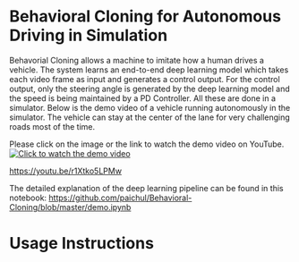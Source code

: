 # Behavioral Cloning for Autonomous Driving in Simulation

Behavorial Cloning allows a machine to imitate how a human drives a vehicle. The system 
learns an end-to-end deep learning model which takes each video frame as input and 
generates a control output. For the control output, only the steering angle is generated 
by the deep learning model and the speed is being maintained by a PD Controller. All these 
are done in a simulator. Below is the demo video of a vehicle running autonomously in the 
simulator. The vehicle can stay at the center of the lane for very challenging roads most of the time.

Please click on the image or the link to watch the demo video on YouTube.
[![Click to watch the demo video](https://img.youtube.com/vi/r1Xtko5LPMw/0.jpg)](http://www.youtube.com/watch?v=r1Xtko5LPMw)

https://youtu.be/r1Xtko5LPMw

The detailed explanation of the deep learning pipeline can be found in this notebook: https://github.com/paichul/Behavioral-Cloning/blob/master/demo.ipynb

# Usage Instructions

